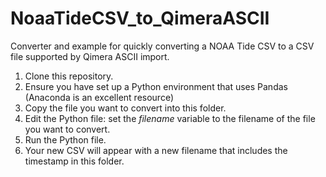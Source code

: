 # NoaaTideCSV_to_QimeraASCII
Converter and example for quickly converting a NOAA Tide CSV to a CSV file supported by Qimera ASCII import.

1. Clone this repository.
2. Ensure you have set up a Python environment that uses Pandas (Anaconda is an excellent resource)
3. Copy the file you want to convert into this folder.
4. Edit the Python file: set the _filename_ variable to the filename of the file you want to convert.
5. Run the Python file.
6. Your new CSV will appear with a new filename that includes the timestamp in this folder.
